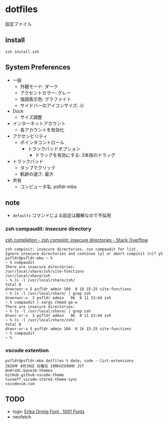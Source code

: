 # dotfiles

設定ファイル

## install

```
zsh install.zsh
```

## System Preferences

- 一般
    - 外観モード: ダーク
    - アクセントカラー: グレー
    - 強調表示色: グラファイト
    - サイドバーのアイコンサイズ: 小
- Dock
    - サイズ調整
- インターネットアカウント
    - 各アカウントを有効化
- アクセシビリティ
    - ポインタコントロール
        - トラックパッドオプション
            - ドラッグを有効にする: 3本指のドラッグ
- トラックパッド
    - タップでクリック
    - 軌跡の速さ: 最大
- 共有
    - コンピュータ名: psfldr-mba

## note

- `defaults` コマンドによる設定は難解なので不採用

### zsh compaudit: insecure directory

[zsh completion - zsh compinit: insecure directories - Stack Overflow](
https://stackoverflow.com/questions/13762280/zsh-compinit-insecure-directories
)

```
zsh compinit: insecure directories, run compaudit for list.
Ignore insecure directories and continue [y] or abort compinit [n]? y%                                                                                                      psfldr@psfldr-mba ~ %
~ % compaudit
There are insecure directories:
/usr/local/share/zsh/site-functions
/usr/local/share/zsh
~ % ls -l /usr/local/share/zsh/
total 0
drwxrwxr-x 5 psfldr admin 160  8 16 15:25 site-functions
~ % ls -l /usr/local/share/ | grep zsh
drwxrwxr-x  3 psfldr admin   96  8 11 23:44 zsh
~ % compaudit | xargs chmod go-w
There are insecure directories:
~ % ls -l /usr/local/share/ | grep zsh
drwxr-xr-x  3 psfldr admin   96  8 11 23:44 zsh
~ % ls -l /usr/local/share/zsh/
total 0
drwxr-xr-x 5 psfldr admin 160  8 16 15:25 site-functions
~ % compaudit
~ %
```

### vscode extention

```
psfldr@psfldr-mba dotfiles % date; code --list-extensions
2020年 8月30日 日曜日 19時43分00秒 JST
AndrsDC.base16-themes
GitHub.github-vscode-theme
tusaeff.vscode-iterm2-theme-sync
vscodevim.vim
```

## TODO

- logo: [Erika Ormig Font · 1001 Fonts](
https://www.1001fonts.com/erika-ormig-font.html?text=%40psfldr
)
- neofetch

